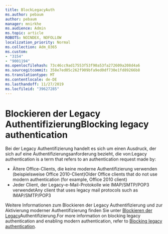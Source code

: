 ```yaml
---
title: BlockLegacyAuth
ms.author: pebaum
author: pebaum
manager: mnirkhe
ms.audience: Admin
ms.topic: article
ROBOTS: NOINDEX, NOFOLLOW
localization_priority: Normal
ms.collection: Adm_O365
ms.custom:
- "3154"
- "9001194"
ms.openlocfilehash: 73c46cc9ad17553f53f90a53fa272609a208d4a6
ms.sourcegitcommit: 358e7ed05c262f909bfa9ed0df730e1fd89266b8
ms.translationtype: MT
ms.contentlocale: de-DE
ms.lasthandoff: 11/27/2019
ms.locfileid: "39627285"
---
```

# <a name="blocking-legacy-authentication"></a><span data-ttu-id="7aa6a-102">Blockieren der Legacy Authentifizierung</span><span class="sxs-lookup"><span data-stu-id="7aa6a-102">Blocking legacy authentication</span></span>

<span data-ttu-id="7aa6a-103">Bei der Legacy Authentifizierung handelt es sich um einen Ausdruck, der sich auf eine Authentifizierungsanforderung bezieht, die von:</span><span class="sxs-lookup"><span data-stu-id="7aa6a-103">Legacy authentication is a term that refers to an authentication request made by:</span></span>

- <span data-ttu-id="7aa6a-104">Ältere Office-Clients, die keine moderne Authentifizierung verwenden (beispielsweise Office 2010-Client)</span><span class="sxs-lookup"><span data-stu-id="7aa6a-104">Older Office clients that do not use modern authentication (for example, Office 2010 client)</span></span>
- <span data-ttu-id="7aa6a-105">Jeder Client, der Legacy-e-Mail-Protokolle wie IMAP/SMTP/POP3 verwendet</span><span class="sxs-lookup"><span data-stu-id="7aa6a-105">Any client that uses legacy mail protocols such as IMAP/SMTP/POP3</span></span>  

<span data-ttu-id="7aa6a-106">Weitere Informationen zum Blockieren der Legacy Authentifizierung und zur Aktivierung moderner Authentifizierung finden Sie unter [Blockieren der Legacy](https://docs.microsoft.com/azure/active-directory/conditional-access/concept-conditional-access-block-legacy-authentication)Authentifizierung.</span><span class="sxs-lookup"><span data-stu-id="7aa6a-106">For more information on blocking legacy authentication and enabling modern authentication, refer to [Blocking legacy authentication](https://docs.microsoft.com/azure/active-directory/conditional-access/concept-conditional-access-block-legacy-authentication).</span></span>